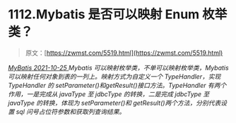 <!--yml
category: 未分类
date: 0001-01-01 00:00:00
--->

# 1112.Mybatis 是否可以映射 Enum 枚举类？

> 原文：[https://zwmst.com/5519.html](https://zwmst.com/5519.html)

   [ *MyBatis* ](https://zwmst.com/mybatis)*[ <time datetime="2021-10-26T00:11:29+08:00"> 2021-10-25 </time> ](https://zwmst.com/5519.html)  Mybatis 可以映射枚举类，不单可以映射枚举类，Mybatis 可以映射任何对象到表的一列上。映射方式为自定义一个 TypeHandler，实现 TypeHandler 的 setParameter()和getResult()接口方法。TypeHandler 有两个作用，一是完成从 javaType 至 jdbcType 的转换，二是完成 jdbcType 至 javaType 的转换，体现为 setParameter()和 getResult()两个方法，分别代表设置 sql 问号占位符参数和获取列查询结果。*